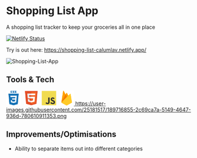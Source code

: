 # Shopping List App

A shopping list tracker to keep your groceries all in one place

[![Netlify Status](https://api.netlify.com/api/v1/badges/3963406f-9d61-4802-a2e9-08230aa279c8/deploy-status)](https://app.netlify.com/sites/shopping-list-calumlav/deploys)

Try is out here: https://shopping-list-calumlav.netlify.app/

<img width="428" alt="Shopping-List-App" src="https://github.com/Calum09/shopping_List_App/assets/111386433/4bdd7fd3-0cb4-4727-86fa-8e57ecb1df4d">

## Tools & Tech

  <img src="https://github.com/devicons/devicon/blob/master/icons/css3/css3-plain-wordmark.svg"  title="CSS3" alt="CSS" width="40" height="40"/>&nbsp;
  <img src="https://github.com/devicons/devicon/blob/master/icons/html5/html5-original.svg" title="HTML5" alt="HTML" width="40" height="40"/>&nbsp;
  <img src="https://github.com/devicons/devicon/blob/master/icons/javascript/javascript-original.svg" title="JavaScript" alt="JavaScript" width="40" height="40"/>&nbsp;
[    <img src="https://github.com/devicons/devicon/blob/master/icons/firebase/firebase-original.svg" title="Firebase" alt="Firebase" width="40" height="40"/>&nbsp;](https://user-images.githubusercontent.com/25181517/189716855-2c69ca7a-5149-4647-936d-780610911353.png)https://user-images.githubusercontent.com/25181517/189716855-2c69ca7a-5149-4647-936d-780610911353.png

 ## Improvements/Optimisations 

 - Ability to separate items out into different categories


